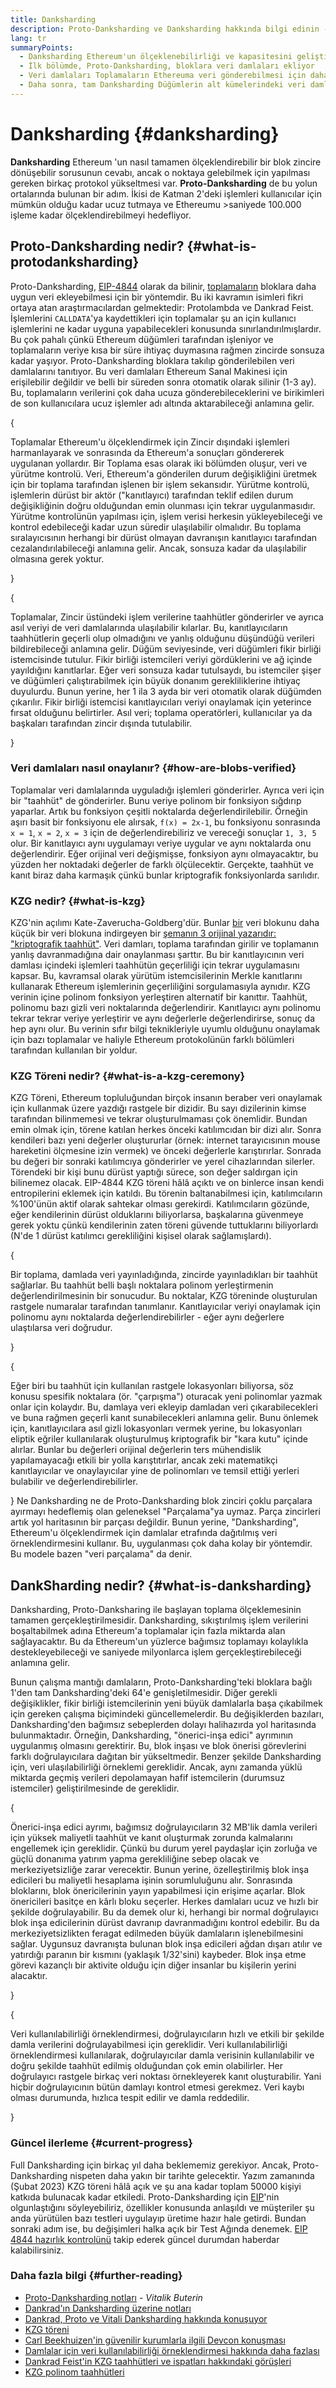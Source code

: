 ```yaml
---
title: Danksharding
description: Proto-Danksharding ve Danksharding hakkında bilgi edinin - Ethereumun ölçeklendirilmesi hakkında iki ardışık yükseltme.
lang: tr
summaryPoints:
  - Danksharding Ethereum'un ölçeklenebilirliği ve kapasitesini geliştirmek için yapılmış çok aşamalı bir yükseltmedir.
  - İlk bölümde, Proto-Danksharding, bloklara veri damlaları ekliyor
  - Veri damlaları Toplamaların Ethereuma veri gönderebilmesi için daha ucuz bir yol sağlıyor ve söz konusu masraflar kullanıcılara daha düşük işlem masrafları olarak yansıtılabiliyor.
  - Daha sonra, tam Danksharding Düğümlerin alt kümelerindeki veri damlalarını onaylamanın sorumluluğunu alıyor ve sonrasında Ethereum'u saniyede 100.000 işleme kadar ölçeklendirebilecek.
---
```


# Danksharding \{#danksharding}

**Danksharding** Ethereum 'un nasıl tamamen ölçeklendirebilir bir blok zincire dönüşebilir sorusunun cevabı, ancak o noktaya gelebilmek için yapılması gereken birkaç protokol yükseltmesi var. **Proto-Danksharding** de bu yolun ortalarında bulunan bir adım. İkisi de Katman 2'deki işlemleri kullanıcılar için mümkün olduğu kadar ucuz tutmaya ve Ethereumu >saniyede 100.000 işleme kadar ölçeklendirebilmeyi hedefliyor.

## Proto-Danksharding nedir? \{#what-is-protodanksharding}

Proto-Danksharding, [ EIP-4844](https://eips.ethereum.org/EIPS/eip-4844) olarak da bilinir, [toplamaların](/layer2/#rollups) bloklara daha uygun veri ekleyebilmesi için bir yöntemdir. Bu iki kavramın isimleri fikri ortaya atan araştırmacılardan gelmektedir: Protolambda ve Dankrad Feist. İşlemlerini `CALLDATA`'ya kaydettikleri için toplamalar şu an için kullanıcı işlemlerini ne kadar uyguna yapabilecekleri konusunda sınırlandırılmışlardır. Bu çok pahalı çünkü Ethereum düğümleri tarafından işleniyor ve toplamaların veriye kısa bir süre ihtiyaç duymasına rağmen zincirde sonsuza kadar yaşıyor. Proto-Danksharding bloklara takılıp gönderilebilen veri damlalarını tanıtıyor. Bu veri damlaları Ethereum Sanal Makinesi için erişilebilir değildir ve belli bir süreden sonra otomatik olarak silinir (1-3 ay). Bu, toplamaların verilerini çok daha ucuza gönderebileceklerini ve birikimleri de son kullanıcılara ucuz işlemler adı altında aktarabileceği anlamına gelir.

{
<ExpandableCard title="Damlalar Toplamaları neden daha ucuz hale getirir?" eventCategory="/roadmap/danksharding" eventName="clicked why do blocks make rollups cheaper?">

Toplamalar Ethereum'u ölçeklendirmek için Zincir dışındaki işlemleri harmanlayarak ve sonrasında da Ethereum'a sonuçları göndererek uygulanan yollardır. Bir Toplama esas olarak iki bölümden oluşur, veri ve yürütme kontrolü. Veri, Ethereum'a gönderilen durum değişikliğini üretmek için bir toplama tarafından işlenen bir işlem sekansıdır. Yürütme kontrolü, işlemlerin dürüst bir aktör ("kanıtlayıcı) tarafından teklif edilen durum değişikliğinin doğru olduğundan emin olunması için tekrar uygulanmasıdır. Yürütme kontrolünün yapılması için, işlem verisi herkesin yükleyebileceği ve kontrol edebileceği kadar uzun süredir ulaşılabilir olmalıdır. Bu toplama sıralayıcısının herhangi bir dürüst olmayan davranışın kanıtlayıcı tarafından cezalandırılabileceği anlamına gelir. Ancak, sonsuza kadar da ulaşılabilir olmasına gerek yoktur.

</ExpandableCard>
}

{
<ExpandableCard title="Damla verilerini silmek neden sorun çıkarmaz?" eventCategory="/roadmap/danksharding" eventName="clicked why is it OK to delete the blob data?">

Toplamalar, Zincir üstündeki işlem verilerine taahhütler gönderirler ve ayrıca asıl veriyi de veri damlalarında ulaşılabilir kılarlar. Bu, kanıtlayıcıların taahhütlerin geçerli olup olmadığını ve yanlış olduğunu düşündüğü verileri bildirebileceği anlamına gelir. Düğüm seviyesinde, veri düğümleri fikir birliği istemcisinde tutulur. Fikir birliği istemcileri veriyi gördüklerini ve ağ içinde yayıldığını kanıtlarlar. Eğer veri sonsuza kadar tutulsaydı, bu istemciler şişer ve düğümleri çalıştırabilmek için büyük donanım gerekliliklerine ihtiyaç duyulurdu. Bunun yerine, her 1 ila 3 ayda bir veri otomatik olarak düğümden çıkarılır. Fikir birliği istemcisi kanıtlayıcıları veriyi onaylamak için yeterince fırsat olduğunu belirtirler. Asıl veri; toplama operatörleri, kullanıcılar ya da başkaları tarafından zincir dışında tutulabilir.

</ExpandableCard>
}

### Veri damlaları nasıl onaylanır? \{#how-are-blobs-verified}

Toplamalar veri damlalarında uyguladığı işlemleri gönderirler. Ayrıca veri için bir "taahhüt" de gönderirler. Bunu veriye polinom bir fonksiyon sığdırıp yaparlar. Artık bu fonksiyon çeşitli noktalarda değerlendirilebilir. Örneğin aşırı basit bir fonksiyonu ele alırsak, `f(x) = 2x-1`, bu fonksiyonu sonrasında `x = 1`, `x = 2`, `x = 3` için de değerlendirebiliriz ve vereceği sonuçlar `1, 3, 5` olur. Bir kanıtlayıcı aynı uygulamayı veriye uygular ve aynı noktalarda onu değerlendirir. Eğer orijinal veri değişmişse, fonksiyon aynı olmayacaktır, bu yüzden her noktadaki değerler de farklı ölçülecektir. Gerçekte, taahhüt ve kanıt biraz daha karmaşık çünkü bunlar kriptografik fonksiyonlarda sarılıdır.

### KZG nedir? \{#what-is-kzg}

KZG'nin açılımı Kate-Zaverucha-Goldberg'dür. Bunlar [bir](https://link.springer.com/chapter/10.1007/978-3-642-17373-8_11) veri blokunu daha küçük bir veri blokuna indirgeyen bir [şemanın 3 orijinal yazarıdır: "kriptografik taahhüt"](https://dankradfeist.de/ethereum/2020/06/16/kate-polynomial-commitments.html). Veri damları, toplama tarafından girilir ve toplamanın yanlış davranmadığına dair onaylanması şarttır. Bu bir kanıtlayıcının veri damlası içindeki işlemleri taahhütün geçerliliği için tekrar uygulamasını kapsar. Bu, kavramsal olarak yürütüm istemcisilerinin Merkle kanıtlarını kullanarak Ethereum işlemlerinin geçerliliğini sorgulamasıyla aynıdır. KZG verinin içine polinom fonksiyon yerleştiren alternatif bir kanıttır. Taahhüt, polinomu bazı gizli veri noktalarında değerlendirir. Kanıtlayıcı aynı polinomu tekrar tekrar veriye yerleştirir ve aynı değerlerle değerlendirirse, sonuç da hep aynı olur. Bu verinin sıfır bilgi teknikleriyle uyumlu olduğunu onaylamak için bazı toplamalar ve haliyle Ethereum protokolünün farklı bölümleri tarafından kullanılan bir yoldur.

### KZG Töreni nedir? \{#what-is-a-kzg-ceremony}

KZG Töreni, Ethereum topluluğundan birçok insanın beraber veri onaylamak için kullanmak üzere yazdığı rastgele bir dizidir. Bu sayı dizilerinin kimse tarafından bilinmemesi ve tekrar oluşturulmaması çok önemlidir. Bundan emin olmak için, törene katılan herkes önceki katılımcıdan bir dizi alır. Sonra kendileri bazı yeni değerler oluştururlar (örnek: internet tarayıcısının mouse hareketini ölçmesine izin vermek) ve önceki değerlerle karıştırırlar. Sonrada bu değeri bir sonraki katılımcıya gönderirler ve yerel cihazlarından silerler. Törendeki bir kişi bunu dürüst yaptığı sürece, son değer saldırgan için bilinemez olacak. EIP-4844 KZG töreni hâlâ açıktı ve on binlerce insan kendi entropilerini eklemek için katıldı. Bu törenin baltanabilmesi için, katılımcıların %100'ünün aktif olarak sahtekar olması gerekirdi. Katılımcıların gözünde, eğer kendilerinin dürüst olduklarını biliyorlarsa, başkalarına güvenmeye gerek yoktu çünkü kendilerinin zaten töreni güvende tuttuklarını biliyorlardı (N'de 1 dürüst katılımcı gerekliliğini kişisel olarak sağlamışlardı).

{
<ExpandableCard title="KZG töreninde kullanılan rastgele numara nedir?" eventCategory="/roadmap/danksharding" eventName="clicked why is the random number from the KZG ceremony used for?">

Bir toplama, damlada veri yayınladığında, zincirde yayınladıkları bir taahhüt sağlarlar. Bu taahhüt belli başlı noktalara polinom yerleştirmenin değerlendirilmesinin bir sonucudur. Bu noktalar, KZG töreninde oluşturulan rastgele numaralar tarafından tanımlanır. Kanıtlayıcılar veriyi onaylamak için polinomu aynı noktalarda değerlendirebilirler - eğer aynı değerlere ulaştılarsa veri doğrudur.

</ExpandableCard>
}

{
<ExpandableCard title="KZG rastgele verileri neden gizli tutulmalıdır?" eventCategory="/roadmap/danksharding" eventName="clicked why does the KZG random data have to stay secret?">

Eğer biri bu taahhüt için kullanılan rastgele lokasyonları biliyorsa, söz konusu spesifik noktalara (ör. "çarpışma") oturacak yeni polinomlar yazmak onlar için kolaydır. Bu, damlaya veri ekleyip damladan veri çıkarabilecekleri ve buna rağmen geçerli kanıt sunabilecekleri anlamına gelir. Bunu önlemek için, kanıtlayıcılara asıl gizli lokasyonları vermek yerine, bu lokasyonları eliptik eğriler kullanılarak oluşturulmuş kriptografik bir "kara kutu" içinde alırlar. Bunlar bu değerleri orijinal değerlerin ters mühendislik yapılamayacağı etkili bir yolla karıştıtırlar, ancak zeki matematikçi kanıtlayıcılar ve onaylayıcılar yine de polinomları ve temsil ettiği yerleri bulabilir ve değerlendirebilirler.

</ExpandableCard>
}

<InfoBanner isWarning mb={8}>
  Ne Danksharding ne de Proto-Danksharding blok zinciri çoklu parçalara ayırmayı hedeflemiş olan geleneksel "Parçalama"ya uymaz. Parça zincirleri artık yol haritasının bir parçası değildir. Bunun yerine, "Danksharding", Ethereum'u ölçeklendirmek için damlalar etrafında dağıtılmış veri örneklendirmesini kullanır. Bu, uygulanması çok daha kolay bir yöntemdir. Bu modele bazen "veri parçalama" da denir.
</InfoBanner>

## DankSharding nedir? \{#what-is-danksharding}

Danksharding, Proto-Danksharing ile başlayan toplama ölçeklemesinin tamamen gerçekleştirilmesidir. Danksharding, sıkıştırılmış işlem verilerini boşaltabilmek adına Ethereum'a toplamalar için fazla miktarda alan sağlayacaktır. Bu da Ethereum'un yüzlerce bağımsız toplamayı kolaylıkla destekleyebileceği ve saniyede milyonlarca işlem gerçekleştirebileceği anlamına gelir.

Bunun çalışma mantığı damlaların, Proto-Danksharding'teki bloklara bağlı 1'den tam Danksharding'deki 64'e genişletilmesidir. Diğer gerekli değişiklikler, fikir birliği istemcilerinin yeni büyük damlalarla başa çıkabilmek için gereken çalışma biçimindeki güncellemelerdir. Bu değişiklerden bazıları, Danksharding'den bağımsız sebeplerden dolayı halihazırda yol haritasında bulunmaktadır. Örneğin, Danksharding, "önerici-inşa edici" ayrımının uygulanmış olmasını gerektirir. Bu, blok inşası ve blok önerisi görevlerini farklı doğrulayıcılara dağıtan bir yükseltmedir. Benzer şekilde Danksharding için, veri ulaşılabilirliği örneklemi gereklidir. Ancak, aynı zamanda yüklü miktarda geçmiş verileri depolamayan hafif istemcilerin (durumsuz istemciler) geliştirilmesinde de gereklidir.

{
<ExpandableCard title="Danksharding neden, önerici-inşa edici ayrımına ihtiyaç duyuyor?" eventCategory="/roadmap/danksharding" eventName="clicked why does danksharding require proposer-builder separation?">

Önerici-inşa edici ayrımı, bağımsız doğrulayıcıların 32 MB'lik damla verileri için yüksek maliyetli taahhüt ve kanıt oluşturmak zorunda kalmalarını engellemek için gereklidir. Çünkü bu durum yerel paydaşlar için zorluğa ve güçlü donanıma yatırım yapma gerekliliğine sebep olacak ve merkeziyetsizliğe zarar verecektir. Bunun yerine, özelleştirilmiş blok inşa edicileri bu maliyetli hesaplama işinin sorumluluğunu alır. Sonrasında bloklarını, blok önericilerinin yayın yapabilmesi için erişime açarlar. Blok önericileri basitçe en kârlı bloku seçerler. Herkes damlaları ucuz ve hızlı bir şekilde doğrulayabilir. Bu da demek olur ki, herhangi bir normal doğrulayıcı blok inşa edicilerinin dürüst davranıp davranmadığını kontrol edebilir. Bu da merkeziyetsizlikten feragat edilmeden büyük damlaların işlenebilmesini sağlar. Uygunsuz davranışta bulunan blok inşa edicileri ağdan dışarı atılır ve yatırdığı paranın bir kısmını (yaklaşık 1/32'sini) kaybeder. Blok inşa etme görevi kazançlı bir aktivite olduğu için diğer insanlar bu kişilerin yerini alacaktır.

</ExpandableCard>
}

{
<ExpandableCard title="Danksharding neden veri kullanılabilirliği örneklendirmesine ihtiyaç duyuyor?" eventCateogry="/roadmap/danksharding" eventName="clicked why does danksharding require data availability sampling?">

Veri kullanılabilirliği örneklendirmesi, doğrulayıcıların hızlı ve etkili bir şekilde damla verilerini doğrulayabilmesi için gereklidir. Veri kullanılabilirliği örneklendirmesi kullanılarak, doğrulayıcılar damla verisinin kullanılabilir ve doğru şekilde taahhüt edilmiş olduğundan çok emin olabilirler. Her doğrulayıcı rastgele birkaç veri noktası örnekleyerek kanıt oluşturabilir. Yani hiçbir doğrulayıcının bütün damlayı kontrol etmesi gerekmez. Veri kaybı olması durumunda, hızlıca tespit edilir ve damla reddedilir.

</ExpandableCard>
}

### Güncel ilerleme \{#current-progress}

Full Danksharding için birkaç yıl daha beklememiz gerekiyor. Ancak, Proto-Danksharding nispeten daha yakın bir tarihte gelecektir. Yazım zamanında (Şubat 2023) KZG töreni hâlâ açık ve şu ana kadar toplam 50000 kişiyi katkıda bulunacak kadar etkiledi. Proto-Danksharding için [EIP](https://eips.ethereum.org/EIPS/eip-4844)'nin olgunlaştığını söyleyebiliriz, özellikler konusunda anlaşıldı ve müşteriler şu anda yürütülen bazı testleri uygulayıp üretime hazır hale getirdi. Bundan sonraki adım ise, bu değişimleri halka açık bir Test Ağında denemek. [EIP 4844 hazırlık kontrolünü](https://github.com/ethereum/pm/blob/master/Breakout-Room/4844-readiness-checklist.md#client-implementation-status) takip ederek güncel durumdan haberdar kalabilirsiniz.

### Daha fazla bilgi \{#further-reading}

- [Proto-Danksharding notları](https://notes.ethereum.org/@vbuterin/proto_danksharding_faq) - _Vitalik Buterin_
- [Dankrad'ın Danksharding üzerine notları](https://notes.ethereum.org/@dankrad/new_sharding)
- [Dankrad, Proto ve Vitali Danksharding hakkında konuşuyor](https://www.youtube.com/watch?v=N5p0TB77flM)
- [KZG töreni](https://ceremony.ethereum.org/)
- [Carl Beekhuizen'in güvenilir kurumlarla ilgili Devcon konuşması](https://archive.devcon.org/archive/watch/6/the-kzg-ceremony-or-how-i-learnt-to-stop-worrying-and-love-trusted-setups/?tab=YouTube)
- [Damlalar için veri kullanılabilirliği örneklendirmesi hakkında daha fazlası](https://hackmd.io/@vbuterin/sharding_proposal#ELI5-data-availability-sampling)
- [Dankrad Feist'in KZG taahhütleri ve ispatları hakkındaki görüşleri](https://youtu.be/8L2C6RDMV9Q)
- [KZG polinom taahhütleri](https://dankradfeist.de/ethereum/2020/06/16/kate-polynomial-commitments.html)

